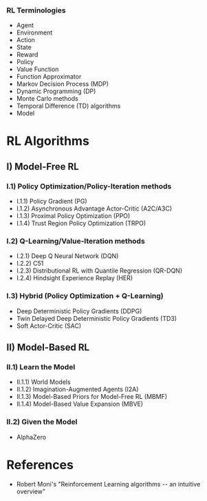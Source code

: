 ### RL Terminologies
- Agent
- Environment 
- Action
- State
- Reward
- Policy
- Value Function
- Function Approximator
- Markov Decision Process (MDP)
- Dynamic Programming (DP)
- Monte Carlo methods
- Temporal Difference (TD) algorithms
- Model

# RL Algorithms
## I) Model-Free RL
### I.1) Policy Optimization/Policy-Iteration methods
- I.1.1) Policy Gradient (PG)
- I.1.2) Asynchronous Advantage Actor-Critic (A2C/A3C)
- I.1.3) Proximal Policy Optimization (PPO)
- I.1.4) Trust Region Policy Optimization (TRPO)
### I.2) Q-Learning/Value-Iteration methods
- I.2.1) Deep Q Neural Network (DQN)
- I.2.2) C51
- I.2.3) Distributional RL with Quantile Regression (QR-DQN)
- I.2.4) Hindsight Experience Replay (HER)
### I.3) Hybrid (Policy Optimization + Q-Learning)
- Deep Deterministic Policy Gradients (DDPG)
- Twin Delayed Deep Deterministic Policy Gradients (TD3)
- Soft Actor-Critic (SAC)
## II) Model-Based RL
### II.1) Learn the Model
- II.1.1) World Models
- II.1.2) Imagination-Augmented Agents (I2A)
- II.1.3) Model-Based Priors for Model-Free RL (MBMF)
- II.1.4) Model-Based Value Expansion (MBVE)
### II.2) Given the Model
- AlphaZero
    
# References
- Robert Moni's "Reinforcement Learning algorithms -- an intuitive overview"
